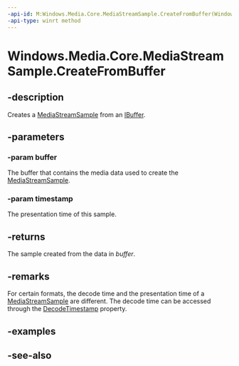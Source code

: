```yaml
---
-api-id: M:Windows.Media.Core.MediaStreamSample.CreateFromBuffer(Windows.Storage.Streams.IBuffer,Windows.Foundation.TimeSpan)
-api-type: winrt method
---
```


<!-- Method syntax
public Windows.Media.Core.MediaStreamSample CreateFromBuffer(Windows.Storage.Streams.IBuffer buffer, Windows.Foundation.TimeSpan timestamp)
-->

# Windows.Media.Core.MediaStreamSample.CreateFromBuffer

## -description
Creates a [MediaStreamSample](mediastreamsample.md) from an [IBuffer](https://docs.microsoft.com/previous-versions//hh438362(v=vs.85)).

## -parameters
### -param buffer
The buffer that contains the media data used to create the [MediaStreamSample](mediastreamsample.md).

### -param timestamp
The presentation time of this sample.

## -returns
The sample created from the data in *buffer*.

## -remarks
For certain formats, the decode time and the presentation time of a [MediaStreamSample](mediastreamsample.md) are different. The decode time can be accessed through the [DecodeTimestamp](mediastreamsample_decodetimestamp.md) property.

## -examples

## -see-also
